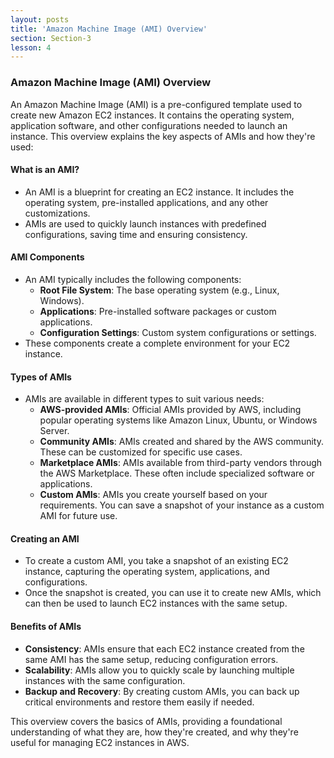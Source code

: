 ```yaml
---
layout: posts
title: 'Amazon Machine Image (AMI) Overview'
section: Section-3
lesson: 4
---
```


### Amazon Machine Image (AMI) Overview

An Amazon Machine Image (AMI) is a pre-configured template used to create new Amazon EC2 instances. It contains the operating system, application software, and other configurations needed to launch an instance. This overview explains the key aspects of AMIs and how they're used:

<!-- pagebreak -->

#### What is an AMI?

- An AMI is a blueprint for creating an EC2 instance. It includes the operating system, pre-installed applications, and any other customizations.
- AMIs are used to quickly launch instances with predefined configurations, saving time and ensuring consistency.

<!-- pagebreak -->

#### AMI Components

- An AMI typically includes the following components:
  - **Root File System**: The base operating system (e.g., Linux, Windows).
  - **Applications**: Pre-installed software packages or custom applications.
  - **Configuration Settings**: Custom system configurations or settings.
- These components create a complete environment for your EC2 instance.

<!-- pagebreak -->

#### Types of AMIs

- AMIs are available in different types to suit various needs:
  - **AWS-provided AMIs**: Official AMIs provided by AWS, including popular operating systems like Amazon Linux, Ubuntu, or Windows Server.
  - **Community AMIs**: AMIs created and shared by the AWS community. These can be customized for specific use cases.
  - **Marketplace AMIs**: AMIs available from third-party vendors through the AWS Marketplace. These often include specialized software or applications.
  - **Custom AMIs**: AMIs you create yourself based on your requirements. You can save a snapshot of your instance as a custom AMI for future use.

<!-- pagebreak -->

#### Creating an AMI

- To create a custom AMI, you take a snapshot of an existing EC2 instance, capturing the operating system, applications, and configurations.
- Once the snapshot is created, you can use it to create new AMIs, which can then be used to launch EC2 instances with the same setup.

<!-- pagebreak -->

#### Benefits of AMIs

- **Consistency**: AMIs ensure that each EC2 instance created from the same AMI has the same setup, reducing configuration errors.
- **Scalability**: AMIs allow you to quickly scale by launching multiple instances with the same configuration.
- **Backup and Recovery**: By creating custom AMIs, you can back up critical environments and restore them easily if needed.

This overview covers the basics of AMIs, providing a foundational understanding of what they are, how they're created, and why they're useful for managing EC2 instances in AWS.

